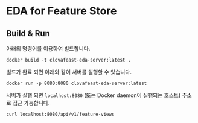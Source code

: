 EDA for Feature Store
=====================

Build & Run
-----------

아래의 명령어를 이용하여 빌드합니다.

    docker build -t clovafeast-eda-server:latest .

빌드가 완료 되면 아래와 같이 서버를 실행할 수 있습니다.

    docker run -p 8080:8080 clovafeast-eda-server:latest

서버가 실행 되면 `localhost:8080` (또는 Docker daemon이 실행되는 호스트) 주소로 접근 가능합니다.

    curl localhost:8080/api/v1/feature-views
